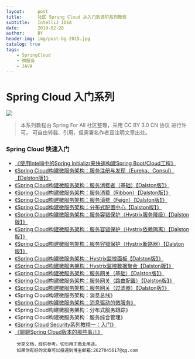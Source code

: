 ```yaml
---
layout:     post
title:      社区 Spring Cloud 从入门到进阶系列教程
subtitle:   IntelliJ IDEA
date:       2019-02-28
author:     BY
header-img: img/post-bg-2015.jpg
catalog: true
tags:
    - SpringCloud
    - 微服务
    - JAVA
---
```


# Spring Cloud 入门系列
![](http://springforall.ufile.ucloud.com.cn/static/img/5f4d122fd21cbf0261fe4dbba7c9c6041512323)
> 本系列教程由 Spring For All 社区整理，采用 CC BY 3.0 CN 协议 进行许可。 可自由转载、引用，但需署名作者且注明文章出处。

### Spring Cloud 快速入门
 <ul>
    <li><a href="http://www.spring4all.com/article/247"
           title="《使用Intellij中的Spring Initializr来快速构建Spring Boot/Cloud工程》">《使用Intellij中的Spring
        Initializr来快速构建Spring Boot/Cloud工程》</a></li>
    <li><a href="http://www.spring4all.com/article/291"
           title="Spring Cloud构建微服务架构：服务注册与发现（Eureka、Consul）【Dalston版】">《Spring
        Cloud构建微服务架构：服务注册与发现（Eureka、Consul）【Dalston版】》</a></li>
    <li><a href="http://www.spring4all.com/article/292" title="Spring Cloud构建微服务架构：服务消费（基础）【Dalston版】">《Spring
        Cloud构建微服务架构：服务消费者（基础）【Dalston版】》</a></li>
    <li><a href="http://www.spring4all.com/article/293" title="Spring Cloud构建微服务架构：服务消费（Ribbon）【Dalston版】">《Spring
        Cloud构建微服务架构：服务消费（Ribbon）【Dalston版】》</a></li>
    <li><a href="http://www.spring4all.com/article/294" title="Spring Cloud构建微服务架构：服务消费（Feign）【Dalston版】">《Spring
        Cloud构建微服务架构：服务消费（Feign）【Dalston版】》</a></li>
    <li><a href="http://www.spring4all.com/article/295" title="Spring Cloud构建微服务架构：分布式配置中心【Dalston版】">《Spring
        Cloud构建微服务架构：分布式配置中心【Dalston版】》</a></li>
    <li><a href="http://www.spring4all.com/article/296"
           title="Spring Cloud构建微服务架构：服务容错保护（Hystrix服务降级）【Dalston版】">《Spring
        Cloud构建微服务架构：服务容错保护（Hystrix服务降级）【Dalston版】》</a></li>
    <li><a href="http://www.spring4all.com/article/297" title="http://www.spring4all.com/article/297">《Spring
        Cloud构建微服务架构：服务容错保护（Hystrix依赖隔离）【Dalston版】》</a></li>
    <li><a href="http://www.spring4all.com/article/298"
           title="Spring Cloud构建微服务架构：服务容错保护（Hystrix断路器）【Dalston版】">《Spring
        Cloud构建微服务架构：服务容错保护（Hystrix断路器）【Dalston版】》</a></li>
    <li><a href="http://www.spring4all.com/article/299" title="Spring Cloud构建微服务架构：Hystrix监控面板【Dalston版】">《Spring
        Cloud构建微服务架构：Hystrix监控面板【Dalston版】》</a></li>
    <li><a href="http://www.spring4all.com/article/300" title="Spring Cloud构建微服务架构：Hystrix监控数据聚合【Dalston版】">《Spring
        Cloud构建微服务架构：Hystrix监控数据聚合【Dalston版】》</a></li>
    <li><a href="http://www.spring4all.com/article/301" title="Spring Cloud构建微服务架构：服务网关（基础）【Dalston版】">《Spring
        Cloud构建微服务架构：服务网关（基础）【Dalston版】》</a></li>
    <li><a href="http://www.spring4all.com/article/302" title="Spring Cloud构建微服务架构：服务网关（路由配置）【Dalston版】">《Spring
        Cloud构建微服务架构：服务网关（路由配置）【Dalston版】》</a></li>
    <li><a href="http://www.spring4all.com/article/303" title="Spring Cloud构建微服务架构：服务网关（过滤器）【Dalston版】">《Spring
        Cloud构建微服务架构：服务网关（过滤器）【Dalston版】》</a></li>
    <li>《Spring Cloud构建微服务架构：消息总线》</li>
    <li><a href="http://blog.didispace.com/spring-cloud-starter-dalston-7-1/">《Spring Cloud构建微服务架构：消息驱动的微服务》</a>
    </li>
    <li>《Spring Cloud构建微服务架构：分布式服务跟踪》</li>
    <li>《Spring Cloud构建微服务架构：服务综合管理》</li>
    <li><a href="http://www.spring4all.com/article/226">《Spring Cloud Security系列教程一：入门》</a></li>
    <li><a href="http://www.spring4all.com/article/304">《聊聊Spring Cloud版本的那些事儿》</a></li>
</ul>

```
    分享文档，经供参考。切勿用于商业用途。
    如果你有好的文章可以投递到博主邮箱:2627045617@qq.com
```
